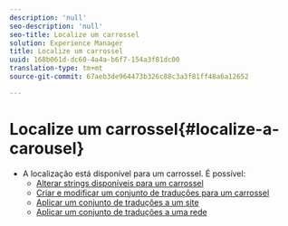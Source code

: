 ```yaml
---
description: 'null'
seo-description: 'null'
seo-title: Localize um carrossel
solution: Experience Manager
title: Localize um carrossel
uuid: 168b061d-dc60-4a4a-b6f7-154a3f81dc00
translation-type: tm+mt
source-git-commit: 67aeb3de964473b326c88c3a3f81ff48a6a12652

---
```



# Localize um carrossel{#localize-a-carousel}

* A localização está disponível para um carrossel. É possível:
   * [Alterar strings disponíveis para um carrossel](/help/using/c-settings-other/c-translation-sets/c-localize-strings.md#section_l2z_hkn_xz)
   * [Criar e modificar um conjunto de traduções para um carrossel](/help/using/c-settings-other/c-translation-sets/t-create-modify-translation-sets.md)
   * [Aplicar um conjunto de traduções a um site](/help/using/c-settings-other/c-translation-sets/t-apply-a-translation-set-to-a-site.md)
   * [Aplicar um conjunto de traduções a uma rede](/help/using/c-settings-other/c-translation-sets/t-apply-a-translation-set-to-a-network.md)

